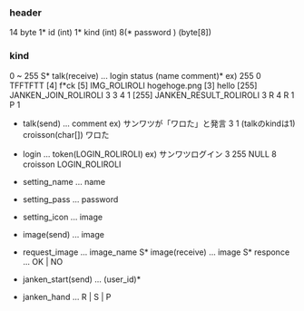### header ###
14 byte
1* id   (int)
1* kind (int)
8(* password <client>)  (byte[8])

### kind ###
0 ~ 255
S* talk(receive)  ... login status  (name comment)*
 ex)
    255
    0
    TFFTFTT
    [4]
    f*ck
    [5]
    IMG_ROLIROLI
    hogehoge.png
    [3]
    hello
    [255]
    JANKEN_JOIN_ROLIROLI
    3
    3 4 1
    [255]
    JANKEN_RESULT_ROLIROLI
    3 R 4 R 1 P
    1

    
* talk(send)      ... comment
 ex)
    <client>
        サンワツが「ワロた」と発言
    3
    1 (talkのkindは1)
    croisson(char[])
    ワロた


* login           ... token(LOGIN_ROLIROLI)
 ex)
    <client>
    サンワツログイン
  3
  255
  NULL
  8
  croisson
  LOGIN_ROLIROLI


* setting_name    ... name
* setting_pass    ... password
* setting_icon    ... image
* image(send)     ... image
* request_image   ... image_name
S* image(receive) ... image
S* responce       ... OK | NO
* janken_start(send)
                  ... (user_id)*
* janken_hand     ... R | S | P

